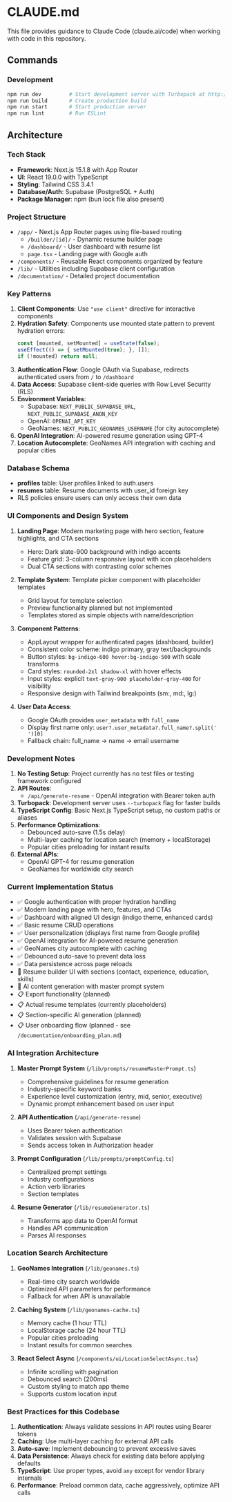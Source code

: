 # CLAUDE.md

This file provides guidance to Claude Code (claude.ai/code) when working with code in this repository.

## Commands

### Development
```bash
npm run dev         # Start development server with Turbopack at http://localhost:3000
npm run build       # Create production build
npm run start       # Start production server
npm run lint        # Run ESLint
```

## Architecture

### Tech Stack
- **Framework**: Next.js 15.1.8 with App Router
- **UI**: React 19.0.0 with TypeScript
- **Styling**: Tailwind CSS 3.4.1
- **Database/Auth**: Supabase (PostgreSQL + Auth)
- **Package Manager**: npm (bun lock file also present)

### Project Structure
- `/app/` - Next.js App Router pages using file-based routing
  - `/builder/[id]/` - Dynamic resume builder page
  - `/dashboard/` - User dashboard with resume list
  - `page.tsx` - Landing page with Google auth
- `/components/` - Reusable React components organized by feature
- `/lib/` - Utilities including Supabase client configuration
- `/documentation/` - Detailed project documentation

### Key Patterns

1. **Client Components**: Use `"use client"` directive for interactive components
2. **Hydration Safety**: Components use mounted state pattern to prevent hydration errors:
   ```typescript
   const [mounted, setMounted] = useState(false);
   useEffect(() => { setMounted(true); }, []);
   if (!mounted) return null;
   ```
3. **Authentication Flow**: Google OAuth via Supabase, redirects authenticated users from `/` to `/dashboard`
4. **Data Access**: Supabase client-side queries with Row Level Security (RLS)
5. **Environment Variables**: 
   - Supabase: `NEXT_PUBLIC_SUPABASE_URL`, `NEXT_PUBLIC_SUPABASE_ANON_KEY`
   - OpenAI: `OPENAI_API_KEY`
   - GeoNames: `NEXT_PUBLIC_GEONAMES_USERNAME` (for city autocomplete)
6. **OpenAI Integration**: AI-powered resume generation using GPT-4
7. **Location Autocomplete**: GeoNames API integration with caching and popular cities

### Database Schema
- **profiles** table: User profiles linked to auth.users
- **resumes** table: Resume documents with user_id foreign key
- RLS policies ensure users can only access their own data

### UI Components and Design System

1. **Landing Page**: Modern marketing page with hero section, feature highlights, and CTA sections
   - Hero: Dark slate-900 background with indigo accents
   - Feature grid: 3-column responsive layout with icon placeholders
   - Dual CTA sections with contrasting color schemes

2. **Template System**: Template picker component with placeholder templates
   - Grid layout for template selection
   - Preview functionality planned but not implemented
   - Templates stored as simple objects with name/description

3. **Component Patterns**:
   - AppLayout wrapper for authenticated pages (dashboard, builder)
   - Consistent color scheme: indigo primary, gray text/backgrounds
   - Button styles: `bg-indigo-600 hover:bg-indigo-500` with scale transforms
   - Card styles: `rounded-2xl shadow-xl` with hover effects
   - Input styles: explicit `text-gray-900 placeholder-gray-400` for visibility
   - Responsive design with Tailwind breakpoints (sm:, md:, lg:)

4. **User Data Access**:
   - Google OAuth provides `user_metadata` with `full_name`
   - Display first name only: `user?.user_metadata?.full_name?.split(' ')[0]`
   - Fallback chain: full_name → name → email username

### Development Notes

1. **No Testing Setup**: Project currently has no test files or testing framework configured
2. **API Routes**: 
   - `/api/generate-resume` - OpenAI integration with Bearer token auth
3. **Turbopack**: Development server uses `--turbopack` flag for faster builds
4. **TypeScript Config**: Basic Next.js TypeScript setup, no custom paths or aliases
5. **Performance Optimizations**:
   - Debounced auto-save (1.5s delay)
   - Multi-layer caching for location search (memory + localStorage)
   - Popular cities preloading for instant results
6. **External APIs**:
   - OpenAI GPT-4 for resume generation
   - GeoNames for worldwide city search

### Current Implementation Status
- ✅ Google authentication with proper hydration handling
- ✅ Modern landing page with hero, features, and CTAs
- ✅ Dashboard with aligned UI design (indigo theme, enhanced cards)
- ✅ Basic resume CRUD operations
- ✅ User personalization (displays first name from Google profile)
- ✅ OpenAI integration for AI-powered resume generation
- ✅ GeoNames city autocomplete with caching
- ✅ Debounced auto-save to prevent data loss
- ✅ Data persistence across page reloads
- 🚧 Resume builder UI with sections (contact, experience, education, skills)
- 🚧 AI content generation with master prompt system
- 📋 Export functionality (planned)
- 📋 Actual resume templates (currently placeholders)
- 📋 Section-specific AI generation (planned)
- 📋 User onboarding flow (planned - see `/documentation/onboarding_plan.md`)

### AI Integration Architecture

1. **Master Prompt System** (`/lib/prompts/resumeMasterPrompt.ts`)
   - Comprehensive guidelines for resume generation
   - Industry-specific keyword banks
   - Experience level customization (entry, mid, senior, executive)
   - Dynamic prompt enhancement based on user input

2. **API Authentication** (`/api/generate-resume`)
   - Uses Bearer token authentication
   - Validates session with Supabase
   - Sends access token in Authorization header

3. **Prompt Configuration** (`/lib/prompts/promptConfig.ts`)
   - Centralized prompt settings
   - Industry configurations
   - Action verb libraries
   - Section templates

4. **Resume Generator** (`/lib/resumeGenerator.ts`)
   - Transforms app data to OpenAI format
   - Handles API communication
   - Parses AI responses

### Location Search Architecture

1. **GeoNames Integration** (`/lib/geonames.ts`)
   - Real-time city search worldwide
   - Optimized API parameters for performance
   - Fallback for when API is unavailable

2. **Caching System** (`/lib/geonames-cache.ts`)
   - Memory cache (1 hour TTL)
   - LocalStorage cache (24 hour TTL)
   - Popular cities preloading
   - Instant results for common searches

3. **React Select Async** (`/components/ui/LocationSelectAsync.tsx`)
   - Infinite scrolling with pagination
   - Debounced search (200ms)
   - Custom styling to match app theme
   - Supports custom location input

### Best Practices for this Codebase

1. **Authentication**: Always validate sessions in API routes using Bearer tokens
2. **Caching**: Use multi-layer caching for external API calls
3. **Auto-save**: Implement debouncing to prevent excessive saves
4. **Data Persistence**: Always check for existing data before applying defaults
5. **TypeScript**: Use proper types, avoid `any` except for vendor library internals
6. **Performance**: Preload common data, cache aggressively, optimize API calls